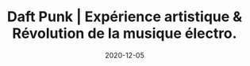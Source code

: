 ---
type: "card"
title: "Daft Punk | Expérience artistique & Révolution de la musique électro."
h1: "Daft Punk | Comment Thomas et Guy-Manuel nous ont livré expérience artistique inédite ?"
description: "Daft Punk. Une expérience artistique inédite, comment le duo a provoqué une révolution de la musique électronique mondiale ?"
date: "2020-12-05"
title1: "La rencontre"
img1: "/img/testdaft.png"
card1: "Thomas et Guy-Manuel se sont rencontrés au lycée Carnot à Paris et devenus rapidement de très proches amis. Ayant les mêmes gouts pour la musique et le cinéma, ils forment à 17 ans leur premier groupe dont le nom était un hommage à une chanson du groupe de pop-rock « The Beach Boys » Darlin’. Selon nos recherches, le premier but de cette première collaboration était de gagner une popularité auprès des demoiselles. « On avait 17 ans et on voulait avoir un groupe de rock comme tout le monde, c’est comme ça que Darlin’ est arrivé » déclare Thomas dans une radio aux USA. Ce même groupe leur vaudra quelques années plus tard le nom Daft Punk que nous connaissons tous."
title2: "Changement de Cap"
img2: "/img/daftpunk2.png"
card2: "Alors que tout semblait bien partir pour le jeune groupe, l’un des premiers morceaux a provoqué un virage important de leur carrière. « Les deux morceaux de Darlin’ sont un punk débile nommé Cindy So Loud, ceci est le titre et les seules paroles » critique avancée par Dave JENNINS journaliste au magazine Melody Maker. Daniel DAUXERRE manager de Dalrin’ déclare que cette critique a provoqué un temps d’arrêt pour le groupe. Cette critique a même changé l’optimisme des jeunes envers leur musique. Daniel déclare dans une interview « J’ai dû attendre 6 à 7 mois pour avoir deux morceaux, pas par fénéantise mais parce qu’ils ne voulaient pas aller là, une manière polie de dire on est en train de penser à autre chose »"
title3: "Casques pour se cacher ?"
img3: "/img/daftpunk4.png"
card3: "Oui mais pas que ... « Nous nous intéressons à la frontière entre la fiction et la réalité, en créant ces personnages fictifs qui existent dans la vraie vie » déclare Thomas dans une interview. En s’intéressant à leurs uniformes, on s’aperçoit que les casques ne sont finalement qu’un complément pour la forme du robot. En effet Thomas et Guy-Manuel sont avant tout fascinés par la technologie et en particulier les robots, ils essayent à travers leur musique et aussi leur long métrage de mettre en avant la place de la technologie dans la vie de nos sociétés. Thomas cite « La technologie possède un caractère à la fois séduisant et effrayant. Le robot est pareil : il peut être cool comme terrifiant. On est stimulés par ce paradoxe. »"
title4: "Au-delà"
img4: "/img/daftpunk3.png"
card4: "3 concepts résument les secrets du succès des Daft Punk : Maitrise, Contrôle, Essay.
Maitrise : Thomas est décrit comme un géni de la machine, il consulte les manuels d’instructions des instruments chaque mois.
Contrôle : Les contrats signés entre Daft Punk et les maisons de disque ont toujours fait l’objet d’une analyse approfondie. Daft Punk contrôlaient leur image, leur musique, ainsi que la distribution de leurs albums.
Essay : Daft Punk n’est pas seulement un groupe de musique, mais ils ont essayé d’autres branches artistiques comme le cinéma, les films d’animation, et bien d’autres. Tous ces atouts réunis ont permis au mode de la musique électro d’assister à une expérience artistique inédite."
---